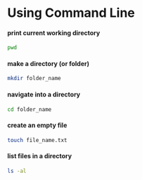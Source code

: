 # Using Command Line

#### print current working directory 
```bash
pwd
```

#### make a directory (or folder)
```bash
mkdir folder_name
```

#### navigate into a directory
```bash
cd folder_name
```

#### create an empty file
```bash
touch file_name.txt
```

#### list files in a directory
```bash
ls -al
``` 
